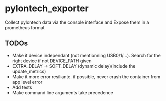 # pylontech_exporter

Collect pylontech data via the console interface and Expose them in a prometheus format

## TODOs
* Make it device independant (not mentionning USB0/1/...). Search for the right device if not DEVICE_PATH given
* EXTRA_DELAY -> SOFT_DELAY (dynamic delay)(include the update_metrics)
* Make it more error resiliante. if possible, never crash the container from app level error
* Add tests
* Make command line arguments take precedence